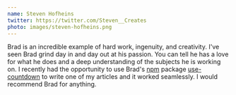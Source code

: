 ```yaml
---
name: Steven Hofheins
twitter: https://twitter.com/Steven__Creates
photo: images/steven-hofheins.png
---
```


Brad is an incredible example of hard work, ingenuity, and creativity. I've seen Brad grind day in and day out at his passion. You can tell he has a love for what he does and a deep understanding of the subjects he is working on. I recently had the opportunity to use Brad's [npm][npm] package [use-countdown][use-countdown] to write one of my articles and it worked seamlessly. I would recommend Brad for anything.

[npm]: https://npmjs.com/~bradgarropy
[use-countdown]: https://npmjs.com/package/@bradgarropy/use-countdown
